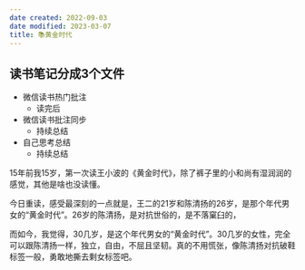 ```yaml
---
date created: 2022-09-03
date modified: 2023-03-07
title: 📚黄金时代
---
```


## 读书笔记分成3个文件

- 微信读书热门批注
	- 读完后
- 微信读书批注同步
	- 持续总结
- 自己思考总结
	- 持续总结

15年前我15岁，第一次读王小波的《黄金时代》，除了裤子里的小和尚有湿润润的感觉，其他是啥也没读懂。

今日重读，感受最深刻的一点就是，王二的21岁和陈清扬的26岁，是那个年代男女的“黄金时代”。26岁的陈清扬，是对抗世俗的，是不落窠臼的，

而如今，我觉得，30几岁，是这个年代男女的“黄金时代”。30几岁的女性，完全可以跟陈清扬一样，独立，自由，不屈且坚韧。真的不用慌张，像陈清扬对抗破鞋标签一般，勇敢地撕去剩女标签吧。
